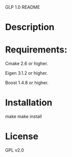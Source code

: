 GLP 1.0 README

# Description

# Requirements:
Cmake 2.6 or higher.

Eigen 3.1.2 or higher.

Boost 1.4.8 or higher.

# Installation
make
make install

# License
GPL v2.0
